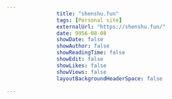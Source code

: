 ---
                title: "shenshu.fun"
                tags: [Personal site]
                externalUrl: "https://shenshu.fun/"
                date: 9956-08-08
                showDate: false
                showAuthor: false
                showReadingTime: false
                showEdit: false
                showLikes: false
                showViews: false
                layoutBackgroundHeaderSpace: false
                ---
